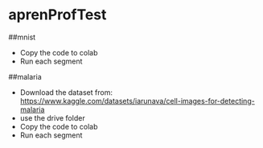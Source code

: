 # aprenProfTest

##mnist
- Copy the code to colab
- Run each segment

##malaria
- Download the dataset from: https://www.kaggle.com/datasets/iarunava/cell-images-for-detecting-malaria
- use the drive folder
- Copy the code to colab
- Run each segment